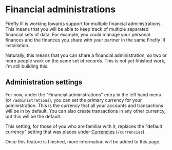 # Financial administrations

Firefly III is working towards support for multiple financial administrations. This means that you will be able to keep track of multiple separated financial sets of data. For example, you could manage your personal finances and the finances you share with your partner in the same Firefly III installation.

Naturally, this means that you can share a financial administration, so two or more people work on the same set of records. This is not yet finished work, I'm still building this.

## Administration settings

For now, under the "Financial administrations" entry in the left hand menu (or `/administrations`), you can set the primary currency for your administration. This is the currency that all your accounts and transactions will be in by default. You can also create transactions in any other currency, but this will be the default.

This setting, for those of you who are familiar with it, replaces the "default currency"  setting that was places under [Currencies](currencies.md) (`/currencies`).

Once this feature is finished, more information will be added to this page.

